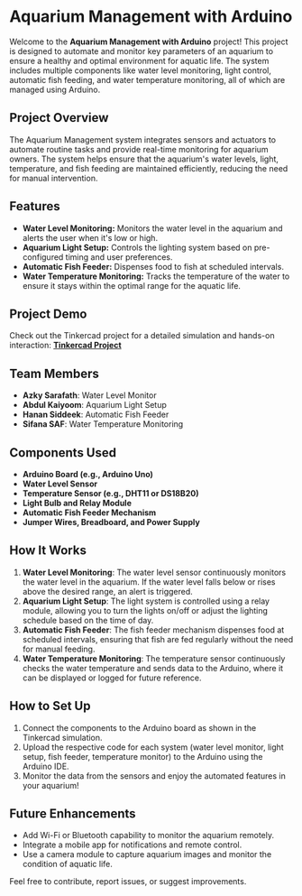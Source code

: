 # Aquarium Management with Arduino

Welcome to the **Aquarium Management with Arduino** project! This project is designed to automate and monitor key parameters of an aquarium to ensure a healthy and optimal environment for aquatic life. The system includes multiple components like water level monitoring, light control, automatic fish feeding, and water temperature monitoring, all of which are managed using Arduino.

## Project Overview
The Aquarium Management system integrates sensors and actuators to automate routine tasks and provide real-time monitoring for aquarium owners. The system helps ensure that the aquarium's water levels, light, temperature, and fish feeding are maintained efficiently, reducing the need for manual intervention.

## Features
- **Water Level Monitoring:** Monitors the water level in the aquarium and alerts the user when it's low or high.
- **Aquarium Light Setup:** Controls the lighting system based on pre-configured timing and user preferences.
- **Automatic Fish Feeder:** Dispenses food to fish at scheduled intervals.
- **Water Temperature Monitoring:** Tracks the temperature of the water to ensure it stays within the optimal range for the aquatic life.

## Project Demo
Check out the Tinkercad project for a detailed simulation and hands-on interaction:
[**Tinkercad Project**](https://lnkd.in/gpjRj8VG)

## Team Members

- **Azky Sarafath**: Water Level Monitor  
- **Abdul Kaiyoom**: Aquarium Light Setup  
- **Hanan Siddeek**: Automatic Fish Feeder  
- **Sifana SAF**: Water Temperature Monitoring  

## Components Used
- **Arduino Board (e.g., Arduino Uno)**
- **Water Level Sensor**
- **Temperature Sensor (e.g., DHT11 or DS18B20)**
- **Light Bulb and Relay Module**
- **Automatic Fish Feeder Mechanism**
- **Jumper Wires, Breadboard, and Power Supply**

## How It Works
1. **Water Level Monitoring**: The water level sensor continuously monitors the water level in the aquarium. If the water level falls below or rises above the desired range, an alert is triggered.
2. **Aquarium Light Setup**: The light system is controlled using a relay module, allowing you to turn the lights on/off or adjust the lighting schedule based on the time of day.
3. **Automatic Fish Feeder**: The fish feeder mechanism dispenses food at scheduled intervals, ensuring that fish are fed regularly without the need for manual feeding.
4. **Water Temperature Monitoring**: The temperature sensor continuously checks the water temperature and sends data to the Arduino, where it can be displayed or logged for future reference.

## How to Set Up
1. Connect the components to the Arduino board as shown in the Tinkercad simulation.
2. Upload the respective code for each system (water level monitor, light setup, fish feeder, temperature monitor) to the Arduino using the Arduino IDE.
3. Monitor the data from the sensors and enjoy the automated features in your aquarium!

## Future Enhancements
- Add Wi-Fi or Bluetooth capability to monitor the aquarium remotely.
- Integrate a mobile app for notifications and remote control.
- Use a camera module to capture aquarium images and monitor the condition of aquatic life.


Feel free to contribute, report issues, or suggest improvements.

